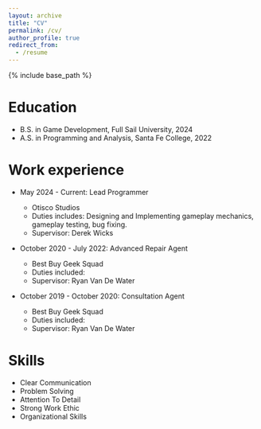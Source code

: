 ```yaml
---
layout: archive
title: "CV"
permalink: /cv/
author_profile: true
redirect_from:
  - /resume
---
```


{% include base_path %}

Education
======
* B.S. in Game Development, Full Sail University, 2024
* A.S. in Programming and Analysis, Santa Fe College, 2022

Work experience
======
* May 2024 - Current: Lead Programmer
  * Otisco Studios
  * Duties includes: Designing and Implementing gameplay mechanics, gameplay testing, bug fixing.
  * Supervisor: Derek Wicks

* October 2020 - July 2022: Advanced Repair Agent
  * Best Buy Geek Squad
  * Duties included: 
  * Supervisor: Ryan Van De Water

* October 2019 - October 2020: Consultation Agent
  * Best Buy Geek Squad
  * Duties included: 
  * Supervisor: Ryan Van De Water
  
Skills
======
* Clear Communication
* Problem Solving
* Attention To Detail
* Strong Work Ethic
* Organizational Skills
